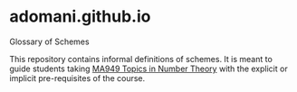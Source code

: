 # adomani.github.io
Glossary of Schemes

This repository contains informal definitions of schemes.  It is meant to guide students taking <a href="https://warwick.ac.uk/fac/sci/maths/postgrad/current/phd_studies/modules/ma939/" target="_blank"> MA949 Topics in Number Theory</a> with the explicit or implicit pre-requisites of the course.

